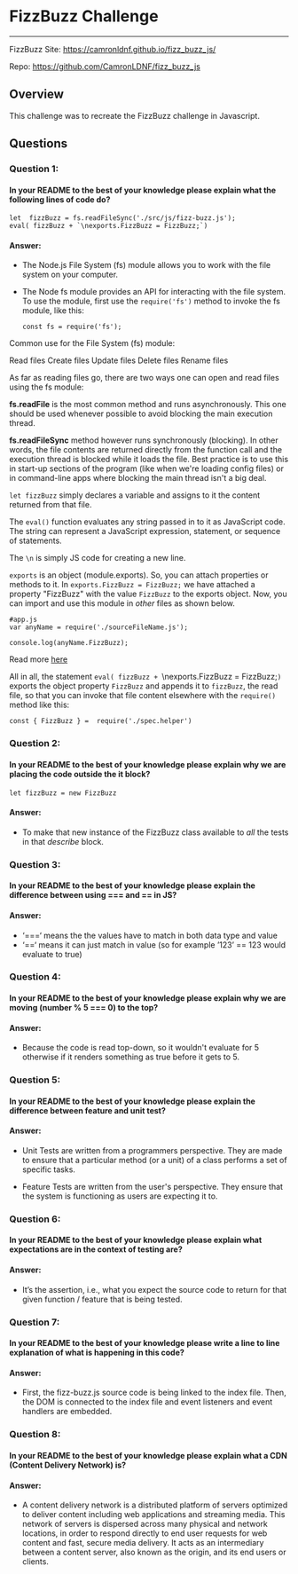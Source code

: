 # **FizzBuzz Challenge**
-------

FizzBuzz Site: https://camronldnf.github.io/fizz_buzz_js/

Repo: https://github.com/CamronLDNF/fizz_buzz_js

## **Overview**
This challenge was to recreate the FizzBuzz challenge in Javascript.


## **Questions**

### Question 1:

#### In your README to the best of your knowledge please explain what the following lines of code do?

    let  fizzBuzz = fs.readFileSync('./src/js/fizz-buzz.js');
    eval( fizzBuzz + `\nexports.FizzBuzz = FizzBuzz;`)

#### Answer:

* The Node.js File System (fs) module allows you to work with the file system on your computer.
* The Node fs module provides an API for interacting with the file system. To use the module, first use the `require('fs')` method to invoke the fs module, like this:

    `const fs = require('fs');`

Common use for the File System (fs) module:

Read files
Create files
Update files
Delete files
Rename files

As far as reading files go, there are two ways one can open and read files using the fs module:

**fs.readFile** is the most common method  and runs asynchronously. This one should be used whenever possible to avoid blocking the main execution thread. 

**fs.readFileSync** method however runs synchronously (blocking). In other words, the file contents are returned directly from the function call and the execution thread is blocked while it loads the file. Best practice is to use this in start-up sections of the program (like when we're loading config files) or in command-line apps where blocking the main thread isn't a big deal.

`let fizzBuzz` simply declares a variable and assigns to it the content returned from that file.

The `eval()` function evaluates any string passed in to it as JavaScript code. The string can represent a JavaScript expression, statement, or sequence of statements. 

The `\n` is simply JS code for creating a new line.

`exports` is an object (module.exports). So, you can attach properties or methods to it. In `exports.FizzBuzz = FizzBuzz;` we have attached a property "FizzBuzz" with the value `FizzBuzz` to the exports object. Now, you can import and use this module in _other_ files as shown below.

```
#app.js
var anyName = require('./sourceFileName.js');

console.log(anyName.FizzBuzz);
```

Read more [here](http://www.tutorialsteacher.com/nodejs/nodejs-module-exports)

All in all, the statement `eval( fizzBuzz + `\nexports.FizzBuzz = FizzBuzz;`)` exports the object property `FizzBuzz` and appends it to `fizzBuzz`, the read file, so that you can invoke that file content elsewhere with the `require()` method like this:

```
const { FizzBuzz } =  require('./spec.helper')
```


### Question 2:

#### In your README to the best of your knowledge please explain why we are placing the code outside the it block?

    let fizzBuzz = new FizzBuzz


#### Answer:

* To make that new instance of the FizzBuzz class available to _all_ the tests in that _describe_ block.


### Question 3:

#### In your README to the best of your knowledge please explain the difference between using === and == in JS?

#### Answer:

* ‘===‘ means the the values have to match in both data type and value
* ‘==‘ means it can just match in value (so for example ’123’ == 123 would evaluate to true)


### Question 4:

#### In your README to the best of your knowledge please explain why we are moving (number % 5 === 0) to the top?

#### Answer:

* Because the code is read top-down, so it wouldn't evaluate for 5 otherwise if it renders something as true before it gets to 5. 


### Question 5:

#### In your README to the best of your knowledge please explain the difference between feature and unit test?

#### Answer:

* Unit Tests are written from a programmers perspective. They are made to ensure that a particular method (or a unit) of a class performs a set of specific tasks.

* Feature Tests are written from the user's perspective. They ensure that the system is functioning as users are expecting it to.


### Question 6:

####  In your README to the best of your knowledge please explain what expectations are in the context of testing are?

#### Answer:

* It’s the assertion, i.e., what you expect the source code to return for that given function / feature that is being tested.


### Question 7:

####  In your README to the best of your knowledge please write a line to line explanation of what is happening in this code?

#### Answer:

* First, the fizz-buzz.js source code is being linked to the index file. Then, the DOM is connected to the index file and event listeners and event handlers are embedded. 


### Question 8:

#### In your README to the best of your knowledge please explain what a CDN (Content Delivery Network) is?

#### Answer:

* A content delivery network is a distributed platform of servers optimized to deliver content including web applications and streaming media. This network of servers is dispersed across many physical and network locations, in order to respond directly to end user requests for web content and fast, secure media delivery. It acts as an intermediary between a content server, also known as the origin, and its end users or clients.
